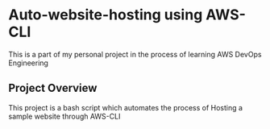 # Auto-website-hosting using AWS-CLI
This is a part of my personal project in the process of learning AWS DevOps Engineering 

## Project Overview 
This project is a bash script which automates the process of Hosting a sample website through AWS-CLI 
